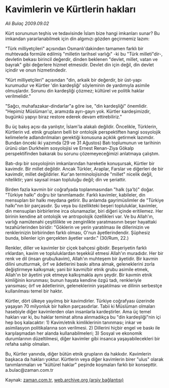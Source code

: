 # Kavimlerin ve Kürtlerin hakları

*Ali Bulaç 2009.09.02*

<tr><td class="metin" colspan="2" style="padding-top: 20px; padding-left: 5px; padding-right: 10px;">Kürt sorununun teşhis ve tedavisinde İslam bize hangi imkanları sunar? Bu imkandan yararlanabilmek için din algımızı gözden geçirmemiz lazım:</td></tr><tr><td class="metin" colspan="2" style="padding-top: 20px; padding-left: 5px; padding-right: 10px;"><p>"Türk milliyetçileri" açısından Osmanlı'dakinden tamamen farklı bir muhtevada formüle edilmiş "milletin tarihsel varlığı" -ki bu "Türk milleti"dir-, devletin bekası birincil değerdir, dinden beklenen "devlet, millet, vatan ve bayrak" gibi değerlere hizmet etmesidir. Devlet din için değil, din devlet içindir ve onun hizmetindedir.
<p>"Kürt milliyetçileri" açısından "din, arkaik bir değerdir, bir üst-yapı kurumudur ve Kürtler 'din kardeşliği' söyleminin de yardımıyla asimile olmuşlardır. Sorunu din kardeşliği çözmez; kültürel ve politik haklar verilmelidir."
<p>"Sağcı, muhafazakar-dindarlar"a göre ise, "din kardeşliği" önemlidir. "Hepimiz Müslüman'ız, aramızda ayrı-gayrı yok. Kürtler kardeşimizdir, bugünkü yapıyı biraz restore ederek devam ettirebiliriz."
<p>Bu üç bakış açısı da yanlıştır, İslam'la alakalı değildir. Öncelikle, Türklerin, Kürtlerin vd. etnik grupların belli bir ontolojik perspektiften hangi sosyolojik kelimelerle adlandırılmaları gerektiği konusuna açıklık getirmek lazımdır. Bundan önceki iki yazımda (29 ve 31 Ağustos) Batı toplumunun ve tarihinin ürünü olan Durkheim sosyolojisi ve Ernest Renan-Ziya Gökalp perspektifinden bakarak bu sorunu çözemeyeceğimizi anlatmaya çalıştım.
<p>Batı-dışı bir sosyolojinin imkanlarından hareketle konuşursak, Kürtler bir kavimdir. Bir millet değildir. Ancak Türkler, Araplar, Farslar ve diğerleri de bir kavimdir, millet değildirler. Kur'an terminolojisinde "millet" nicelik değil, niteliktir; yani sayısal insan topluluğu değil; din ve şeriattir.
<p>Birden fazla kavmin bir coğrafyada toplanmasından "halk (şa'b)" doğar. "Türkiye halkı" doğru bir tanımlamadır. Farklı kavimler, kabileler, din mensupları bir halkı meydana getirir. Bu anlamda gayrimüslimler de "Türkiye halkı"nın bir parçasıdır. Şu veya bu özellikteki beşeri topluluklar, kavimler, din mensupları birbirlerine irca olunamazlar, biri diğeri içinde eritilemez. Her birinin kendine ait ontolojik ve antropolojik özellikleri var. Ve bu Allah'ın, varlığı namütenahi çeşitlilikte ve zenginlikte yaratmasının beşer hayattaki tezahürlerinden biridir: "Göklerin ve yerin yaratılması ile dillerinizin ve renklerinizin birbirinden farklı olması, O'nun âyetlerindendir. Şüphesiz bunda, bilenler için gerçekten âyetler vardır." (30/Rum, 22.)
<p>Renkler, diller ve kavimler bir çiçek bahçesi gibidir. Beşeriyetin farklı ırklardan, kavim ve topluluklardan teşekkül etmesi Allah'ın muradıdır. Her bir renk ve dil (insan grubu/kavim), Allah'ın muhteşem bir âyetidir. Bir kavmin dilini unutturmak, örf ve âdetlerini baskı altına almak, geleneklerini zorla değiştirmeye kalkışmak; yani bir kavmi/bir etnik grubu asimile etmek, Allah'ın bir âyetini yok etmeye kalkışmakla aynı şeydir. Bir kavmin etnik kimliğinin korunması; bunun hayata kendine özgü tadı, renkleriyle yansıması; örf ve âdetlerinin, geleneklerinin yaşatılması ve dilinin serbestçe kullanılması temel bir haktır.
<p>Kürtler, dört ülkeye yayılmış bir kavimdirler. Türkiye coğrafyası üzerinde yaşayan 70 milyonluk bir halkın parçasıdırlar. Tabii ki Müslüman olmaları hasebiyle diğer kavimlerden olan insanlarla kardeştirler. Ama üç temel hakları var ki, bu haklar teminat altına alınmadıkça bu "din kardeşliği"nin içi hep boş kalacaktır: 1) Kavim/etnik kimliklerinin tanınması; inkar ve asimilasyon politikalarına son verilmesi. 2) Dillerini hiçbir engel ve baskı ile karşılaşmadan her alanda kullanabilmeleri; 3) Sosyal ve ekonomik durumlarının düzeltilmesi, diğer kavimler gibi insanca yaşayabilecekleri bir refaha sahip olmaları.
<p>Bu, Kürtler yanında, diğer bütün etnik grupların da hakkıdır. Kavimlerin başkaca da hakları yoktur. Kürtlerin veya diğer kavimlerin birer "ulus" olarak tanımlanmaları ve "kültürel haklar" peşinde koşmaları farklı bir konsepttir. a.bulac@zaman.com.tr<br/></p></p></p></p></p></p></p></p></p></td></tr>

Kaynak: [zaman.com.tr](http://zaman.com.tr/yazar.do?yazino=887399), [web.archive.org (arşiv bağlantısı)](http://web.archive.org/web/20090908174013/http://www.zaman.com.tr:80/yazar.do?yazino=887399)
